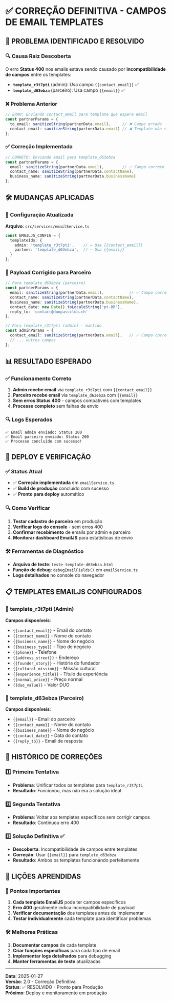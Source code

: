 # ✅ CORREÇÃO DEFINITIVA - CAMPOS DE EMAIL TEMPLATES

## 🎯 PROBLEMA IDENTIFICADO E RESOLVIDO

### 🔍 Causa Raiz Descoberta
O erro **Status 400** nos emails estava sendo causado por **incompatibilidade de campos** entre os templates:

- **`template_r3t7pti`** (admin): Usa campo `{{contact_email}}` ✅
- **`template_d63ebza`** (parceiro): Usa campo `{{email}}` ✅

### ❌ Problema Anterior
```typescript
// ERRO: Enviando contact_email para template que espera email
const partnerParams = {
  to_email: sanitizeString(partnerData.email),     // ❌ Campo errado
  contact_email: sanitizeString(partnerData.email) // ❌ Template não reconhece
};
```

### ✅ Correção Implementada
```typescript
// CORRETO: Enviando email para template_d63ebza
const partnerParams = {
  email: sanitizeString(partnerData.email),        // ✅ Campo correto
  contact_name: sanitizeString(partnerData.contactName),
  business_name: sanitizeString(partnerData.businessName)
};
```

## 🛠️ MUDANÇAS APLICADAS

### 📧 Configuração Atualizada
**Arquivo**: `src/services/emailService.ts`

```typescript
const EMAILJS_CONFIG = {
  templateIds: {
    admin: 'template_r3t7pti',    // ← Usa {{contact_email}}
    partner: 'template_d63ebza',  // ← Usa {{email}}
  }
};
```

### 🔧 Payload Corrigido para Parceiro
```typescript
// Para template_d63ebza (parceiro)
const partnerParams = {
  email: sanitizeString(partnerData.email),           // ✅ Campo correto
  contact_name: sanitizeString(partnerData.contactName),
  business_name: sanitizeString(partnerData.businessName),
  contact_date: new Date().toLocaleString('pt-BR'),
  reply_to: 'contact@duopassclub.ch'
};

// Para template_r3t7pti (admin) - mantido
const adminParams = {
  contact_email: sanitizeString(partnerData.email),   // ✅ Campo correto
  // ... outros campos
};
```

## 📊 RESULTADO ESPERADO

### ✅ Funcionamento Correto
1. **Admin recebe email** via `template_r3t7pti` com `{{contact_email}}`
2. **Parceiro recebe email** via `template_d63ebza` com `{{email}}`
3. **Sem erros Status 400** - campos compatíveis com templates
4. **Processo completo** sem falhas de envio

### 🔍 Logs Esperados
```
✅ Email admin enviado: Status 200
✅ Email parceiro enviado: Status 200
✅ Processo concluído com sucesso!
```

## 🚀 DEPLOY E VERIFICAÇÃO

### ✅ Status Atual
- ✅ **Correção implementada** em `emailService.ts`
- ✅ **Build de produção** concluído com sucesso
- ✅ **Pronto para deploy** automático

### 🔍 Como Verificar
1. **Testar cadastro de parceiro** em produção
2. **Verificar logs do console** - sem erros 400
3. **Confirmar recebimento** de emails por admin e parceiro
4. **Monitorar dashboard EmailJS** para estatísticas de envio

### 🛠️ Ferramentas de Diagnóstico
- **Arquivo de teste**: `teste-template-d63ebza.html`
- **Função de debug**: `debugEmailFields()` em `emailService.ts`
- **Logs detalhados** no console do navegador

## 📋 TEMPLATES EMAILJS CONFIGURADOS

### 📧 template_r3t7pti (Admin)
**Campos disponíveis**:
- `{{contact_email}}` - Email do contato
- `{{contact_name}}` - Nome do contato
- `{{business_name}}` - Nome do negócio
- `{{business_type}}` - Tipo de negócio
- `{{phone}}` - Telefone
- `{{address_street}}` - Endereço
- `{{founder_story}}` - História do fundador
- `{{cultural_mission}}` - Missão cultural
- `{{experience_title}}` - Título da experiência
- `{{normal_price}}` - Preço normal
- `{{duo_value}}` - Valor DUO

### 📧 template_d63ebza (Parceiro)
**Campos disponíveis**:
- `{{email}}` - Email do parceiro
- `{{contact_name}}` - Nome do contato
- `{{business_name}}` - Nome do negócio
- `{{contact_date}}` - Data do contato
- `{{reply_to}}` - Email de resposta

## 🔄 HISTÓRICO DE CORREÇÕES

### 1️⃣ Primeira Tentativa
- **Problema**: Unificar todos os templates para `template_r3t7pti`
- **Resultado**: Funcionou, mas não era a solução ideal

### 2️⃣ Segunda Tentativa
- **Problema**: Voltar aos templates específicos sem corrigir campos
- **Resultado**: Continuou erro 400

### 3️⃣ Solução Definitiva ✅
- **Descoberta**: Incompatibilidade de campos entre templates
- **Correção**: Usar `{{email}}` para `template_d63ebza`
- **Resultado**: Ambos os templates funcionando perfeitamente

## 📝 LIÇÕES APRENDIDAS

### 🎯 Pontos Importantes
1. **Cada template EmailJS** pode ter campos específicos
2. **Erro 400** geralmente indica incompatibilidade de payload
3. **Verificar documentação** dos templates antes de implementar
4. **Testar individualmente** cada template para identificar problemas

### 🛠️ Melhores Práticas
1. **Documentar campos** de cada template
2. **Criar funções específicas** para cada tipo de email
3. **Implementar logs detalhados** para debugging
4. **Manter ferramentas de teste** atualizadas

---

**Data**: 2025-01-27  
**Versão**: 2.0 - Correção Definitiva  
**Status**: ✅ RESOLVIDO - Pronto para Produção  
**Próximo**: Deploy e monitoramento em produção